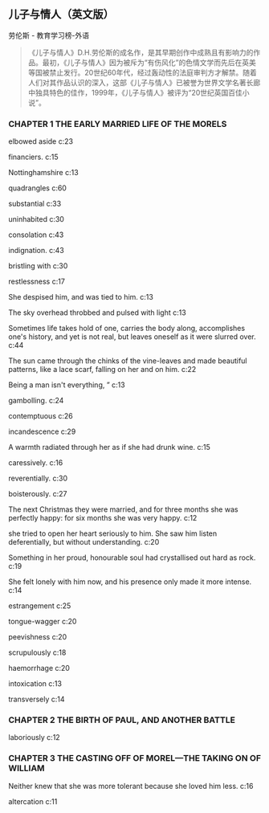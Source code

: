 ## 儿子与情人（英文版）

劳伦斯  -  教育学习榜-外语

> 《儿子与情人》D.H.劳伦斯的成名作，是其早期创作中成熟且有影响力的作品。最初，《儿子与情人》因为被斥为“有伤风化”的色情文学而先后在英美等国被禁止发行。20世纪60年代，经过轰动性的法庭审判方才解禁。随着人们对其作品认识的深入，这部《儿子与情人》已被誉为世界文学名著长廊中独具特色的佳作，1999年，《儿子与情人》被评为“20世纪英国百佳小说”。


### CHAPTER 1 THE EARLY MARRIED LIFE OF THE MORELS

elbowed aside c:23

financiers. c:15

Nottinghamshire c:13

quadrangles c:60

substantial c:33

uninhabited c:30

consolation c:43

indignation. c:43

bristling with c:30

restlessness c:17

She despised him, and was tied to him. c:13

The sky overhead throbbed and pulsed with light c:13

Sometimes life takes hold of one, carries the body along, accomplishes one's history, and yet is not real, but leaves oneself as it were slurred over. c:44

The sun came through the chinks of the vine-leaves and made beautiful patterns, like a lace scarf, falling on her and on him. c:22

Being a man isn't everything, ” c:13

gambolling. c:24

contemptuous c:26

incandescence c:29

 A warmth radiated through her as if she had drunk wine. c:15

caressively. c:16

reverentially. c:30

boisterously. c:27

The next Christmas they were married, and for three months she was perfectly happy: for six months she was very happy. c:12

she tried to open her heart seriously to him. She saw him listen deferentially, but without understanding. c:20

Something in her proud, honourable soul had crystallised out hard as rock. c:19

She felt lonely with him now, and his presence only made it more intense. c:14

estrangement c:25

tongue-wagger c:20

peevishness c:20

scrupulously c:18

haemorrhage c:20

intoxication c:13

transversely c:14

### CHAPTER 2 THE BIRTH OF PAUL, AND ANOTHER BATTLE

laboriously c:12

### CHAPTER 3 THE CASTING OFF OF MOREL—THE TAKING ON OF WILLIAM

Neither knew that she was more tolerant because she loved him less. c:16

altercation c:11